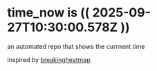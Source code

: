 # time_now is (( 2025-09-27T10:30:00.578Z ))

an automated repo that shows the currnent time

inspired by [breakingheatmap](https://github.com/breakingheatmap/breakingheatmap)